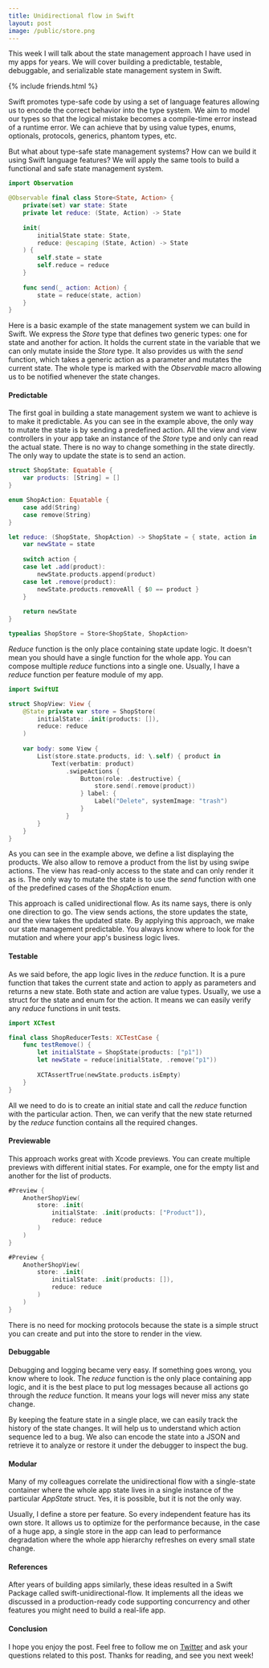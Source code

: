 ```yaml
---
title: Unidirectional flow in Swift
layout: post
image: /public/store.png
---
```


This week I will talk about the state management approach I have used in my apps for years. We will cover building a predictable, testable, debuggable, and serializable state management system in Swift.

{% include friends.html %}

Swift promotes type-safe code by using a set of language features allowing us to encode the correct behavior into the type system. We aim to model our types so that the logical mistake becomes a compile-time error instead of a runtime error. We can achieve that by using value types, enums, optionals, protocols, generics, phantom types, etc.

But what about type-safe state management systems? How can we build it using Swift language features? We will apply the same tools to build a functional and safe state management system.

```swift
import Observation

@Observable final class Store<State, Action> {
    private(set) var state: State
    private let reduce: (State, Action) -> State
    
    init(
        initialState state: State,
        reduce: @escaping (State, Action) -> State
    ) {
        self.state = state
        self.reduce = reduce
    }
    
    func send(_ action: Action) {
        state = reduce(state, action)
    }
}
```

Here is a basic example of the state management system we can build in Swift. We express the *Store* type that defines two generic types: one for state and another for action. It holds the current state in the variable that we can only mutate inside the *Store* type. It also provides us with the *send* function, which takes a generic action as a parameter and mutates the current state. The whole type is marked with the *Observable* macro allowing us to be notified whenever the state changes.

#### Predictable 
The first goal in building a state management system we want to achieve is to make it predictable. As you can see in the example above, the only way to mutate the state is by sending a predefined action. All the view and view controllers in your app take an instance of the *Store* type and only can read the actual state. There is no way to change something in the state directly. The only way to update the state is to send an action.

```swift
struct ShopState: Equatable {
    var products: [String] = []
}

enum ShopAction: Equatable {
    case add(String)
    case remove(String)
}

let reduce: (ShopState, ShopAction) -> ShopState = { state, action in
    var newState = state
    
    switch action {
    case let .add(product):
        newState.products.append(product)
    case let .remove(product):
        newState.products.removeAll { $0 == product }
    }
    
    return newState
}

typealias ShopStore = Store<ShopState, ShopAction>
```

*Reduce* function is the only place containing state update logic. It doesn't mean you should have a single function for the whole app. You can compose multiple *reduce* functions into a single one. Usually, I have a *reduce* function per feature module of my app.

```swift
import SwiftUI

struct ShopView: View {
    @State private var store = ShopStore(
        initialState: .init(products: []),
        reduce: reduce
    )
    
    var body: some View {
        List(store.state.products, id: \.self) { product in
            Text(verbatim: product)
                .swipeActions {
                    Button(role: .destructive) {
                        store.send(.remove(product))
                    } label: {
                        Label("Delete", systemImage: "trash")
                    }
                }
        }
    }
}
```

As you can see in the example above, we define a list displaying the products. We also allow to remove a product from the list by using swipe actions. The view has read-only access to the state and can only render it as is. The only way to mutate the state is to use the *send* function with one of the predefined cases of the *ShopAction* enum.

This approach is called unidirectional flow. As its name says, there is only one direction to go. The view sends actions, the store updates the state, and the view takes the updated state. By applying this approach, we make our state management predictable. You always know where to look for the mutation and where your app's business logic lives.

#### Testable
As we said before, the app logic lives in the *reduce* function. It is a pure function that takes the current state and action to apply as parameters and returns a new state. Both state and action are value types. Usually, we use a struct for the state and enum for the action. It means we can easily verify any *reduce* functions in unit tests.

```swift
import XCTest

final class ShopReducerTests: XCTestCase {
    func testRemove() {
        let initialState = ShopState(products: ["p1"])
        let newState = reduce(initialState, .remove("p1"))
        
        XCTAssertTrue(newState.products.isEmpty)
    }
}
```

All we need to do is to create an initial state and call the *reduce* function with the particular action. Then, we can verify that the new state returned by the *reduce* function contains all the required changes.

#### Previewable
This approach works great with Xcode previews. You can create multiple previews with different initial states. For example, one for the empty list and another for the list of products.

```swift
#Preview {
    AnotherShopView(
        store: .init(
            initialState: .init(products: ["Product"]),
            reduce: reduce
        )
    )
}

#Preview {
    AnotherShopView(
        store: .init(
            initialState: .init(products: []),
            reduce: reduce
        )
    )
}
```

There is no need for mocking protocols because the state is a simple struct you can create and put into the store to render in the view.

#### Debuggable
Debugging and logging became very easy. If something goes wrong, you know where to look. The *reduce* function is the only place containing app logic, and it is the best place to put log messages because all actions go through the *reduce* function. It means your logs will never miss any state change.

By keeping the feature state in a single place, we can easily track the history of the state changes. It will help us to understand which action sequence led to a bug. We also can encode the state into a JSON and retrieve it to analyze or restore it under the debugger to inspect the bug.

#### Modular
Many of my colleagues correlate the unidirectional flow with a single-state container where the whole app state lives in a single instance of the particular *AppState* struct. Yes, it is possible, but it is not the only way.

Usually, I define a store per feature. So every independent feature has its own store. It allows us to optimize for the performance because, in the case of a huge app, a single store in the app can lead to performance degradation where the whole app hierarchy refreshes on every small state change.

#### References
After years of building apps similarly, these ideas resulted in a Swift Package called swift-unidirectional-flow. It implements all the ideas we discussed in a production-ready code supporting concurrency and other features you might need to build a real-life app.

#### Conclusion
I hope you enjoy the post. Feel free to follow me on [Twitter](https://twitter.com/mecid) and ask your questions related to this post. Thanks for reading, and see you next week!
